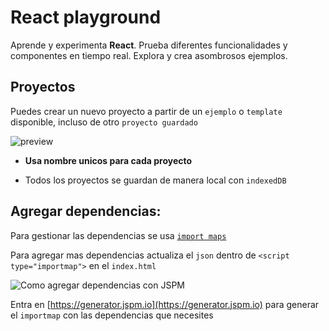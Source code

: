 # React playground

Aprende y experimenta **React**.
Prueba diferentes funcionalidades y componentes en tiempo real.
Explora y crea asombrosos ejemplos.

## Proyectos

Puedes crear un nuevo proyecto a partir de un `ejemplo` o `template` disponible, incluso de otro `proyecto guardado`

![preview](https://github.com/FrancoJavierGadea/React-playground/raw/main/preview.gif)

* **Usa nombre unicos para cada proyecto**

* Todos los proyectos se guardan de manera local con `indexedDB`


## Agregar dependencias:

Para gestionar las dependencias se usa [`import maps`](https://developer.mozilla.org/en-US/docs/Web/HTML/Element/script/type/importmap)

Para agregar mas dependencias actualiza el `json` dentro de `<script type="importmap">` en el `index.html`

![Como agregar dependencias con JSPM](https://github.com/FrancoJavierGadea/React-playground/raw/main/preview-jspm.gif)

Entra en [https://generator.jspm.io](https://generator.jspm.io) para generar el `importmap` con las dependencias que necesites
